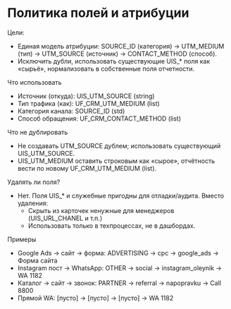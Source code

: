 # Политика полей и атрибуции

Цели:
- Единая модель атрибуции: SOURCE_ID (категория) → UTM_MEDIUM (тип) → UTM_SOURCE (источник) → CONTACT_METHOD (способ).
- Исключить дубли, использовать существующие UIS_* поля как «сырьё», нормализовать в собственные поля отчетности.

Что использовать
- Источник (откуда): UIS_UTM_SOURCE (string)
- Тип трафика (как): UF_CRM_UTM_MEDIUM (list)
- Категория канала: SOURCE_ID (std)
- Способ обращения: UF_CRM_CONTACT_METHOD (list)

Что не дублировать
- Не создавать UTM_SOURCE дублем; использовать существующий UIS_UTM_SOURCE.
- UIS_UTM_MEDIUM оставить строковым как «сырое», отчётность вести по новому UF_CRM_UTM_MEDIUM (list).

Удалять ли поля?
- Нет. Поля UIS_* и служебные пригодны для отладки/аудита. Вместо удаления:
  - Скрыть из карточек ненужные для менеджеров (UIS_URL_CHANEL и т.п.)
  - Использовать только в техпроцессах, не в дашбордах.

Примеры
- Google Ads → сайт → форма: ADVERTISING → cpc → google_ads → Форма сайта
- Instagram пост → WhatsApp: OTHER → social → instagram_oleynik → WA 1182
- Каталог → сайт → звонок: PARTNER → referral → napopravku → Call 8800
- Прямой WA: [пусто] → [пусто] → [пусто] → WA 1182
